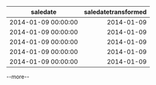 | saledate            | saledatetransformed |                         
| --------------------|--------------------:|
| 2014-01-09 00:00:00 | 2014-01-09          |                
| 2014-01-09 00:00:00 | 2014-01-09          | 
| 2014-01-09 00:00:00 | 2014-01-09          | 
| 2014-01-09 00:00:00 | 2014-01-09          | 
| 2014-01-09 00:00:00 | 2014-01-09          | 

--more--
